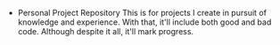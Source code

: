  - Personal Project Repository
This is for projects I create in pursuit of knowledge and experience. With that, it'll include both good and bad code. Although despite it all, it'll mark progress.
